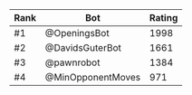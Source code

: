 Rank|Bot|Rating
---|---|---
#1|@OpeningsBot|1998
#2|@DavidsGuterBot|1661
#3|@pawnrobot|1384
#4|@MinOpponentMoves|971
